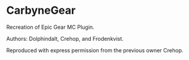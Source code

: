 # CarbyneGear
Recreation of Epic Gear MC Plugin.

Authors: Dolphindalt, Crehop, and Frodenkvist.

Reproduced with express permission from the previous owner Crehop.
